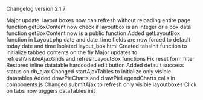 Changelog version 2.1.7
 
Major update: layout boxes now can refresh without reloading entire page
function getBoxContent now check if layoutbox is an integer or a box data
function getBoxContent now is a public function 
Added getLayoutBox function in Layout.php
date and date_time fields are now forced to default today date and time
Isolated layout_box html
Created tabsInit function to initialize tabbed contents on the fly
Major updates to refreshVisibleAjaxGrids and refreshLayoutBox functions
Fix reset form filter
Restored inline datatable hardcoded edit button
Added default success status on db_ajax
Changed startAjaxTables to initialize only visible datatables
Added drawPieCharts and drawPieLegendCharts calls in components.js
Changed submitAjax to refresh only visible layoutboxes
Click on tabs now triggers dataTables init
